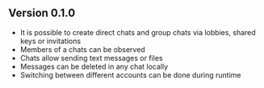 ## Version 0.1.0
* It is possible to create direct chats and group chats via lobbies, shared keys or invitations
* Members of a chats can be observed
* Chats allow sending text messages or files
* Messages can be deleted in any chat locally
* Switching between different accounts can be done during runtime
